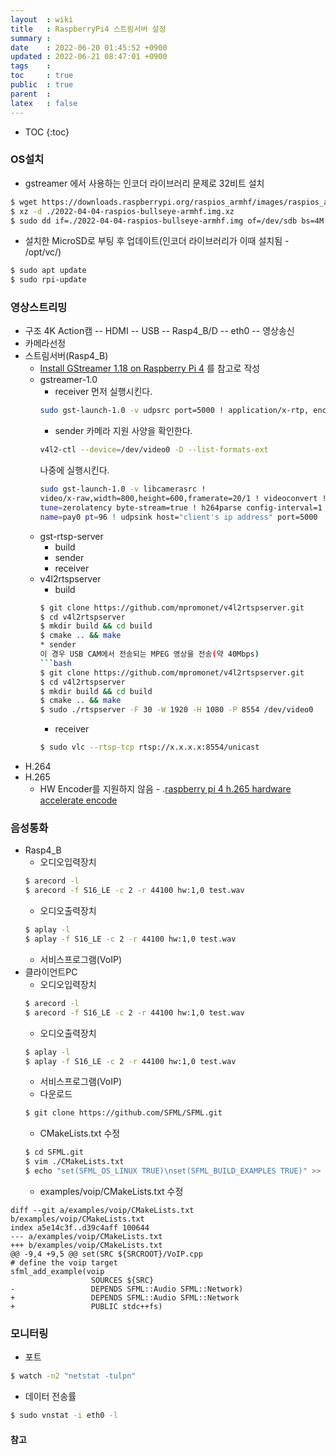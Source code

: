 ```yaml
---
layout  : wiki
title   : RaspberryPi4 스트림서버 설정 
summary : 
date    : 2022-06-20 01:45:52 +0900
updated : 2022-06-21 08:47:01 +0900
tags    : 
toc     : true
public  : true
parent  : 
latex   : false
---
```

* TOC
{:toc}

### OS설치
* gstreamer 에서 사용하는 인코더 라이브러리 문제로 32비트 설치
```bash
$ wget https://downloads.raspberrypi.org/raspios_armhf/images/raspios_armhf-2022-04-07/2022-04-04-raspios-bullseye-armhf.img.xz
$ xz -d ./2022-04-04-raspios-bullseye-armhf.img.xz
$ sudo dd if=./2022-04-04-raspios-bullseye-armhf.img of=/dev/sdb bs=4M conv=fsync status=progress
```
* 설치한 MicroSD로 부팅 후 업데이트(인코더 라이브러리가 이때 설치됨 - /opt/vc/)
```bash
$ sudo apt update
$ sudo rpi-update
```

### 영상스트리밍
* 구조
4K Action캠 -- HDMI -- USB -- Rasp4_B/D -- eth0 -- 영상송신
* 카메라선정
* 스트림서버(Rasp4_B)
  * [Install GStreamer 1.18 on Raspberry Pi 4](https://qengineering.eu/install-gstreamer-1.18-on-raspberry-pi-4.html) 를 참고로 작성
  * gstreamer-1.0
    * receiver
    먼저 실행시킨다.
    ```bash
    sudo gst-launch-1.0 -v udpsrc port=5000 ! application/x-rtp, encoding-name=H264 ! rtph264depay ! avdec_h264 ! videoconvert ! autovideosink
    ```
    * sender
    카메라 지원 사양을 확인한다.
    ```bash
    v4l2-ctl --device=/dev/video0 -D --list-formats-ext
    ```
    나중에 실행시킨다.
    ```bash
    sudo gst-launch-1.0 -v libcamerasrc !
    video/x-raw,width=800,height=600,framerate=20/1 ! videoconvert ! x264enc
    tune=zerolatency byte-stream=true ! h264parse config-interval=1 ! rtph264pay
    name=pay0 pt=96 ! udpsink host="client's ip address" port=5000
    ```
  * gst-rtsp-server 
    * build 
    * sender
    * receiver
  * v4l2rtspserver
    * build 
    ```bash
    $ git clone https://github.com/mpromonet/v4l2rtspserver.git
    $ cd v4l2rtspserver
    $ mkdir build && cd build
    $ cmake .. && make
    * sender
    이 경우 USB CAM에서 전송되는 MPEG 영상을 전송(약 40Mbps)
    ```bash
    $ git clone https://github.com/mpromonet/v4l2rtspserver.git
    $ cd v4l2rtspserver
    $ mkdir build && cd build
    $ cmake .. && make
    $ sudo ./rtspserver -F 30 -W 1920 -H 1080 -P 8554 /dev/video0
      ```
    * receiver
    ```bash
    $ sudo vlc --rtsp-tcp rtsp://x.x.x.x:8554/unicast
    ```
* H.264 
* H.265 
  * HW Encoder를 지원하지 않음 - .[raspberry pi 4 h.265 hardware accelerate encode](https://forums.raspberrypi.com/viewtopic.php?t=243873)

### 음성통화
* Rasp4_B
  * 오디오입력장치
  ```bash
  $ arecord -l
  $ arecord -f S16_LE -c 2 -r 44100 hw:1,0 test.wav
  ```
  * 오디오출력장치
  ```bash
  $ aplay -l
  $ aplay -f S16_LE -c 2 -r 44100 hw:1,0 test.wav
  ```
  * 서비스프로그램(VoIP)
* 클라이언트PC
  * 오디오입력장치
  ```bash
  $ arecord -l
  $ arecord -f S16_LE -c 2 -r 44100 hw:1,0 test.wav
  ```
  * 오디오출력장치
  ```bash
  $ aplay -l
  $ aplay -f S16_LE -c 2 -r 44100 hw:1,0 test.wav
  ```
  * 서비스프로그램(VoIP)
   * 다운로드
  ```bash
  $ git clone https://github.com/SFML/SFML.git
  ```
   * CMakeLists.txt 수정
  ```bash
  $ cd SFML.git
  $ vim ./CMakeLists.txt
  $ echo "set(SFML_OS_LINUX TRUE)\nset(SFML_BUILD_EXAMPLES TRUE)" >> ./CMakeLists.txt
  ```
   * examples/voip/CMakeLists.txt 수정
```
diff --git a/examples/voip/CMakeLists.txt b/examples/voip/CMakeLists.txt
index a5e14c3f..d39c4aff 100644
--- a/examples/voip/CMakeLists.txt
+++ b/examples/voip/CMakeLists.txt
@@ -9,4 +9,5 @@ set(SRC ${SRCROOT}/VoIP.cpp
# define the voip target
sfml_add_example(voip
                  SOURCES ${SRC}
-                 DEPENDS SFML::Audio SFML::Network)
+                 DEPENDS SFML::Audio SFML::Network
+                 PUBLIC stdc++fs)
```

### 모니터링
* 포트
```bash
$ watch -n2 "netstat -tulpn"
```
* 데이터 전송률
```bash
$ sudo vnstat -i eth0 -l
```

#### 참고
[1]:https://qengineering.eu/install-gstreamer-1.18-on-raspberry-pi-4.html
[2]:https://forums.raspberrypi.com/viewtopic.php?t=243873
